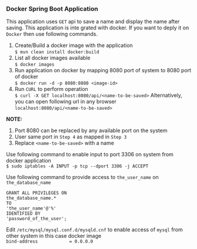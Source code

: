 ### Docker Spring Boot Application

This application uses `GET` api to save a name and display the name after saving. This application is inte
grated with docker. If you want to deply it on `Docker` then use following commands.

1. Create/Build a docker image with the application  
```$ mvn clean install docker:build```
2. List all docker images available  
```$ docker images```
3. Run application on docker by mapping 8080 port of system to 8080 port of docker  
```$ docker run -d -p 8080:8080 <image-id>```
4. Run `CURL` to perform operation  
```$ curl -X GET localhost:8080/api/<name-to-be-saved>```
Alternatively, you can open following url in any browser  
```localhost:8080/api/<name-to-be-saved>```  


**NOTE:**
1. Port 8080 can be replaced by any available port on the system
2. User same port in `Step 4` as mapped in `Step 3` 
3. Replace `<name-to-be-saved>` with a name  

Use following command to enable input to port 3306 on system from docker application  
```$ sudo iptables -A INPUT -p tcp --dport 3306 -j ACCEPT```

Use following command to provide access to `the_user_name` on `the_database_name`  
```
GRANT ALL PRIVILEGES ON
the_database_name.* 
TO 
'the_user_name'@'%' 
IDENTIFIED BY 
'password_of_the_user';
```

Edit `/etc/mysql/mysql.conf.d/mysqld.cnf` to enable access of `mysql` from other system in this case docker image  
```bind-address            = 0.0.0.0```
